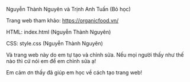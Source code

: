Nguyễn Thành Nguyên và Trịnh Anh Tuấn (Bỏ học)

Trang web tham khảo: https://organicfood.vn/

HTML: index.html (Nguyễn Thành Nguyên)

CSS: style.css (Nguyễn Thành Nguyên)

Và trang web này do em tự tạo và chỉnh sửa. Nếu mọi người thấy như thế nào thì cứ nói em để em chỉnh sửa ạ!

Em cảm ơn thầy đã giúp em học về cách tạo trang web!

